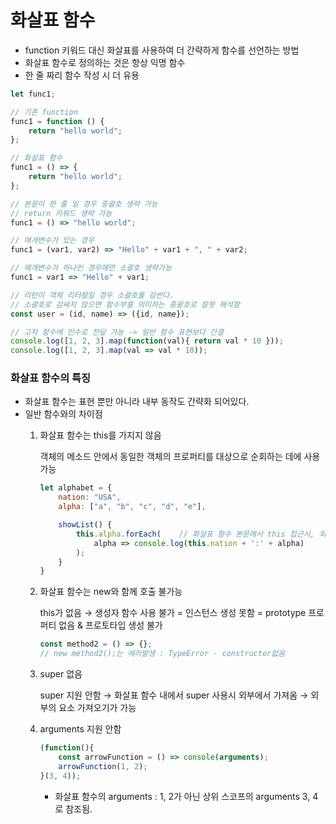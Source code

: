 # 화살표 함수


- function 키워드 대신 화살표를 사용하여 더 간략하게 함수를 선언하는 방법
- 화살표 함수로 정의하는 것은 항상 익명 함수
- 한 줄 짜리 함수 작성 시 더 유용

```jsx
let func1;

// 기존 function
func1 = function () {
	return "hello world";
};

// 화살표 함수
func1 = () => {
	return "hello world";
};

// 본문이 한 줄 일 경우 중괄호 생략 가능
// return 키워드 생략 가능
func1 = () => "hello world";

// 매개변수가 있는 경우
func1 = (var1, var2) => "Hello" + var1 + ", " + var2;

// 매개변수가 하나인 경우에만 소괄호 생략가능
func1 = var1 => "Hello" + var1;

// 리턴이 객체 리터럴일 경우 소괄호를 감싼다.
// 소괄호로 감싸지 않으면 함수부를 의미하는 중괄호로 잘못 해석함
const user = (id, name) => ({id, name});

// 고차 함수에 인수로 전달 가능 -> 일반 함수 표현보다 간결
console.log([1, 2, 3].map(function(val){ return val * 10 }));
console.log([1, 2, 3].map(val => val * 10));

```

### 화살표 함수의 특징

- 화살표 함수는 표현 뿐만 아니라 내부 동작도 간략화 되어있다.
- 일반 함수와의 차이점
    1. 화살표 함수는 this를 가지지 않음
        
        객체의 메소드 안에서 동일한 객체의 프로퍼티를 대상으로 순회하는 데에 사용가능
        
        ```jsx
        let alphabet = {
        	nation: "USA",
        	alpha: ["a", "b", "c", "d", "e"],
        
        	showList() {
        		this.alpha.forEach(    // 화살표 함수 본문에서 this 접근시, 외부에서 값을 가져옴 -> this.alpha는 alphabet.alpha를 의미
        			alpha => console.log(this.nation + ':' + alpha)
        		);
        	}
        }
        ```
        
    2. 화살표 함수는 new와 함께 호출 불가능
        
        this가 없음 → 생성자 함수 사용 불가 = 인스턴스 생성 못함 = prototype 프로퍼티 없음 & 프로토타입 생성 불가
        
        ```jsx
        const method2 = () => {};
        // new method2();는 에러발생 : TypeError - constructor없음
        ```
        
    3. super 없음
        
        super 지원 안함 → 화살표 함수 내에서 super 사용시 외부에서 가져옴 → 외부의 요소 가져오기가 가능
        
    4. arguments 지원 안함
        
        ```jsx
        (function(){
        	const arrowFunction = () => console(arguments);
        	arrowFunction(1, 2);
        }(3, 4));	
        ```
        
        - 화살표 함수의 arguments : 1, 2가 아닌 상위 스코프의 arguments 3, 4로 참조됨.
